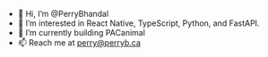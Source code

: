 - 👋 Hi, I’m @PerryBhandal
- 👀 I’m interested in React Native, TypeScript, Python, and FastAPI.
- 🌱 I’m currently building PACanimal
- 📫 Reach me at perry@perryb.ca

<!---
PerryBhandal/PerryBhandal is a ✨ special ✨ repository because its `README.md` (this file) appears on your GitHub profile.
You can click the Preview link to take a look at your changes.
--->
